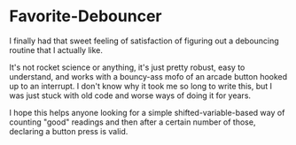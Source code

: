# Favorite-Debouncer
I finally had that sweet feeling of satisfaction of figuring out a debouncing routine that I actually like.

It's not rocket science or anything, it's just pretty robust, easy to understand, and works with a bouncy-ass mofo of an arcade button hooked up to an interrupt.  I don't know why it took me so long to write this, but I was just stuck with old code and worse ways of doing it for years.

I hope this helps anyone looking for a simple shifted-variable-based way of counting "good" readings and then after a certain number of those, declaring a button press is valid.
